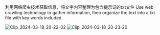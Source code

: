 利用网络爬虫技术获取信息，将文字内容整理为包含提示词的txt文件
Use web crawling technology to gather information, then organize the text into a txt file with key words included.

![Clip_2024-03-18_20-22-02](https://github.com/yeahhe365/LLM-Online-Assistant/assets/64304674/c950a5bb-2a14-4a1f-80c4-2f72ba82b1cd)
![Clip_2024-03-18_20-23-20](https://github.com/yeahhe365/LLM-Online-Assistant/assets/64304674/460dcc66-f0f5-48ac-ae31-ceaea2b3c8b9)
